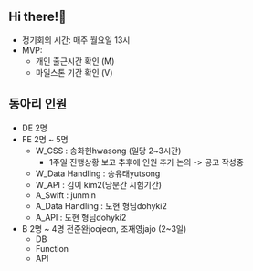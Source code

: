 ## Hi there!👋
- 정기회의 시간: 매주 월요일 13시
- MVP:
  - 개인 출근시간 확인 (M)
  - 마일스톤 기간 확인 (V)

## 동아리 인원
- DE 2명
- FE 2명 ~ 5명
  - W_CSS : 송화현hwasong (일당 2~3시간)
    - 1주일 진행상황 보고 추후에 인원 추가 논의 -> 공고 작성중
  - W_Data Handling : 송유태yutsong
  - W_API : 김이 kim2(당분간 시험기간)
  - A_Swift : junmin
  - A_Data Handling : 도현 형님dohyki2
  - A_API : 도현 형님dohyki2
- B 2명 ~ 4명 전준완joojeon, 조재영jajo (2~3일)
  - DB
  - Function
  - API

<!--

**Here are some ideas to get you started:**

🙋‍♀️ A short introduction - what is your organization all about?
🌈 Contribution guidelines - how can the community get involved?
👩‍💻 Useful resources - where can the community find your docs? Is there anything else the community should know?
🍿 Fun facts - what does your team eat for breakfast?
🧙 Remember, you can do mighty things with the power of [Markdown](https://docs.github.com/github/writing-on-github/getting-started-with-writing-and-formatting-on-github/basic-writing-and-formatting-syntax)
-->

